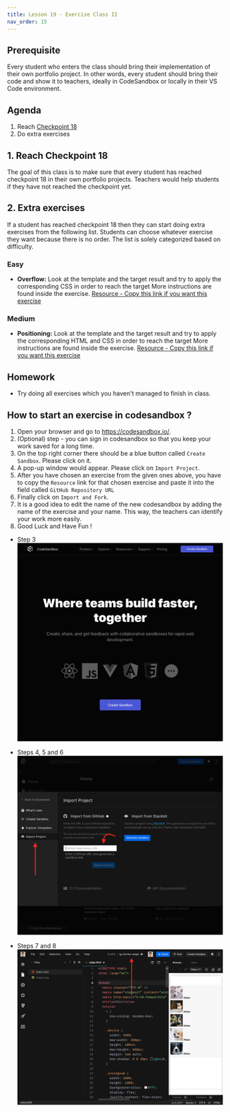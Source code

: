 ```yaml
---
title: Lesson 19 - Exercise Class II
nav_order: 15
---
```


## Prerequisite

Every student who enters the class should bring their implementation of their own portfolio project. In other words, every student should bring their code and show it to teachers, ideally in CodeSandbox or locally in their VS Code environment.

## Agenda

1. Reach [Checkpoint 18](https://github.com/ReDI-School/nrw-html-and-css-2021-spring/tree/checkpoint18/checkpoint)
1. Do extra exercises

## 1. Reach Checkpoint 18

The goal of this class is to make sure that every student has reached checkpoint 18 in their own portfolio projects. Teachers would help students if they have not reached the checkpoint yet.

## 2. Extra exercises

If a student has reached checkpoint 18 then they can start doing extra exercises from the following list. Students can choose whatever exercise they want because there is no order. The list is solely categorized based on difficulty.

### Easy

- **Overflow:** Look at the template and the target result and try to apply the corresponding CSS in order to reach the target More instructions are found inside the exercise. [Resource - Copy this link if you want this exercise](https://github.com/ReDI-School/nrw-html-and-css-2021-spring/tree/master/lesson19/exercises/overflow/template)

### Medium

- **Positioning:** Look at the template and the target result and try to apply the corresponding HTML and CSS in order to reach the target More instructions are found inside the exercise. [Resource - Copy this link if you want this exercise](https://github.com/ReDI-School/nrw-html-and-css-2021-spring/tree/master/lesson19/exercises/position-redi-logo/template)

## Homework

- Try doing all exercises which you haven't managed to finish in class.

## How to start an exercise in codesandbox ?

1. Open your browser and go to https://codesandbox.io/.
2. (Optional) step - you can sign in codesandbox so that you keep your work saved for a long time.
3. On the top right corner there should be a blue button called `Create Sandbox`. Please click on it.
4. A pop-up window would appear. Please click on `Import Project`.
5. After you have chosen an exercise from the given ones above, you have to copy the `Resource` link for that chosen exercise and paste it into the field called `GitHub Repository URL`
6. Finally click on `Import and Fork`.
7. It is a good idea to edit the name of the new codesandbox by adding the name of the exercise and your name. This way, the teachers can identify your work more easily.
8. Good Luck and Have Fun !

- Step 3
  ![Codesandbox Main Page](./CodeSandboxMainPage.png)

- Steps 4, 5 and 6
  ![Import Project](./ImportProject.png)

- Steps 7 and 8
  ![Renamed Fork](./RenamedFork.png)
